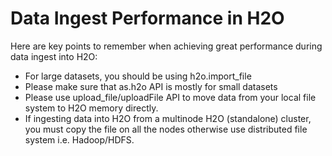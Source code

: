 # Data Ingest Performance in H2O #

Here are key points to remember when achieving great performance during data ingest into H2O:
- For large datasets, you should be using h2o.import_file
 - Please make sure that as.h2o API is mostly for small datasets
 - Please use upload_file/uploadFile API to move data from your local file system to H2O memory directly.
 - If ingesting data into H2O from a multinode H2O (standalone) cluster, you must copy the file on all the nodes otherwise use distributed file system i.e. Hadoop/HDFS. 

